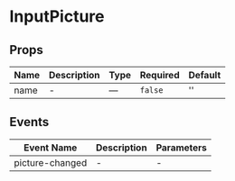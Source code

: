 # InputPicture

## Props

<!-- @vuese:InputPicture:props:start -->
|Name|Description|Type|Required|Default|
|---|---|---|---|---|
|name|-|—|`false`|''|

<!-- @vuese:InputPicture:props:end -->


## Events

<!-- @vuese:InputPicture:events:start -->
|Event Name|Description|Parameters|
|---|---|---|
|picture-changed|-|-|

<!-- @vuese:InputPicture:events:end -->


